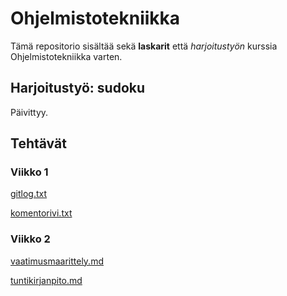 # Ohjelmistotekniikka

Tämä repositorio sisältää sekä **laskarit** että *harjoitustyön* kurssia Ohjelmistotekniikka varten.

## Harjoitustyö: sudoku
Päivittyy.

## Tehtävät
### Viikko 1
[gitlog.txt](https://github.com/jnnhan/ot-harjoitustyo/blob/main/laskarit/viikko1/gitlog.txt)

[komentorivi.txt](https://github.com/jnnhan/ot-harjoitustyo/blob/main/laskarit/viikko1/komentorivi.txt)

### Viikko 2
[vaatimusmaarittely.md](https://github.com/jnnhan/ot-sudoku/blob/main/dokumentaatio/vaatimusmaarittely.md)

[tuntikirjanpito.md](https://github.com/jnnhan/ot-sudoku/blob/main/dokumentaatio/tuntikirjanpito.md)
